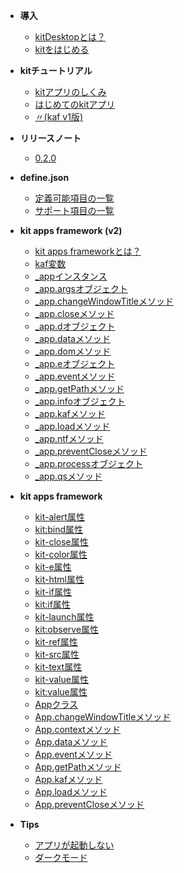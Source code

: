 - **導入**
  - [kitDesktopとは？](/)
  - [kitをはじめる](/START)

- **kitチュートリアル**
  - [kitアプリのしくみ](/HOW)
  - [はじめてのkitアプリ](/FIRSTAPP)
  - [〃(kaf v1版)](/FIRSTAPPv1)

- **リリースノート**
  - [0.2.0](/0.2.0)

- **define.json**
  - [定義可能項目の一覧](/DEF)
  - [サポート項目の一覧](/DEFS)

- **kit apps framework (v2)**
  - [kit apps frameworkとは？](/kaf)
  - [kaf変数](/kaf-var)
  - [_appインスタンス](/_app)
  - [_app.argsオブジェクト](/_app.args)
  - [_app.changeWindowTitleメソッド](/_app.changeWindowTitle)
  - [_app.closeメソッド](/_app.close)
  - [_app.dオブジェクト](/_app.d)
  - [_app.dataメソッド](/_app.data)
  - [_app.domメソッド](/_app.dom)
  - [_app.eオブジェクト](/_app.e)
  - [_app.eventメソッド](/_app.event)
  - [_app.getPathメソッド](/_app.getPath)
  - [_app.infoオブジェクト](/_app.info)
  - [_app.kafメソッド](/_app.kaf)
  - [_app.loadメソッド](/_app.load)
  - [_app.ntfメソッド](/_app.ntf)
  - [_app.preventCloseメソッド](/_app.preventClose)
  - [_app.processオブジェクト](/_app.process)
  - [_app.qsメソッド](/_app.qs)
  
- **kit apps framework**
  - [kit-alert属性](/kit-alert)
  - [kit:bind属性](/kit-bind)
  - [kit-close属性](/kit-close)
  - [kit-color属性](/kit-color)
  - [kit-e属性](/kit-e)
  - [kit-html属性](/kit-html)
  - [kit-if属性](/kit-if)
  - [kit:if属性](/kit-if)
  - [kit-launch属性](/kit-launch)
  - [kit:observe属性](/kit-observe)
  - [kit-ref属性](/kit-ref)
  - [kit-src属性](/kit-src)
  - [kit-text属性](/kit-text)
  - [kit-value属性](/kit-value)
  - [kit:value属性](/kit-value)
  - [Appクラス](/App)
  - [App.changeWindowTitleメソッド](/App.changeWindowTitle)
  - [App.contextメソッド](/App.context)
  - [App.dataメソッド](/App.data)
  - [App.eventメソッド](/App.event)
  - [App.getPathメソッド](/App.getPath)
  - [App.kafメソッド](/App.kaf)
  - [App.loadメソッド](/App.load)
  - [App.preventCloseメソッド](/App.preventClose)

- **Tips**
  - [アプリが起動しない](/cors)
  - [ダークモード](/darkmode)
